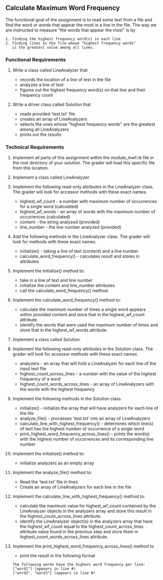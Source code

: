 ## Calculate Maximum Word Frequency

The functional goal of the assignment is to read some text from a file and find the word or words that appear the most in a line in the file. The way we are instructed to measure "the words that appear the most" is by 

    1. finding the highest frequency word(s) in each line
    2. finding lines in the file whose "highest frequency words" 
       is the greatest value among all lines.

### Functional Requirements

1. Write a class called LineAnalyzer that 
    - records the location of a line of text in the file
    - analyzes a line of text
    - figures out the highest frequency word(s) on that line and their frequency count

2. Write a driver class called Solution that
    - reads provided 'test.txt' file
    - creates an array of LineAnalyzers
    - selects the ones whose "highest frequency words" are the greatest among all LineAnalyzers 
    - prints out the results


### Technical Requirements

1. Implement all parts of this assignment within the module_mwf.rb 
file in the root directory of your solution. The grader will load this specific
file from this location.

2. Implement a class called LineAnalyzer. 

3. Implement the following read-only attributes in the LineAnalyzer
class. The grader will look for accessor methods with these exact names.
    * highest_wf_count - a number with maximum number of occurrences for a single word (calculated)
    * highest_wf_words - an array of words with the maximum number of occurrences (calculated)
    * content          - the string analyzed (provided)
    * line_number      - the line number analyzed (provided)

4. Add the following methods in the LineAnalyzer class. The grader will look
for methods with these exact names.
    * initialize() - taking a line of text (content) and a line number
    * calculate_word_frequency() - calculates result and stores in attributes

5. Implement the initialize() method to:
    * take in a line of text and line number
    * initialize the content and line_number attributes
    * call the calculate_word_frequency() method.

6. Implement the calculate_word_frequency() method to:
    * calculate the maximum number of times a single word appears within
    provided content and store that in the highest_wf_count attribute.
    * identify the words that were used the maximum number of times and
    store that in the highest_wf_words attribute.

7. Implement a class called Solution. 

8. Implement the following read-only attributes in the Solution
class. The grader will look for accessor methods with these exact names.
    * analyzers - an array that will hold a LineAnalyzer for each line of the input text file
    * highest_count_across_lines - a number with the value of the highest frequency of a word
    * highest_count_words_across_lines - an array of LineAnalyzers with the words with the highest frequency

9. Implement the following methods in the Solution class. 
    * initialize() - initialize the array that will have analyzers for each line of the file 
    * analyze_file() - processes 'test.txt' into an array of LineAnalyzers
    * calculate_line_with_highest_frequency() - determines which line(s) of
    text has the highest number of occurrence of a single word
    * print_highest_word_frequency_across_lines() - prints the word(s) with the 
    highest number of occurrences and its corresponding line number 

10. Implement the initialize() method to:
    * initialize analyzers as an empty array

11. Implement the analyze_file() method to:
    * Read the 'test.txt' file in lines 
    * Create an array of LineAnalyzers for each line in the file

12. Implement the calculate_line_with_highest_frequency() method to:
    * calculate the maximum value for highest_wf_count contained by the LineAnalyzer objects in the analyzers array 
    and store this result in the highest_count_across_lines attribute.
    * identify the LineAnalyzer object(s) in the analyzers array that have the highest_wf_count equal to the
    highest_count_across_lines attribute value found in the previous step and store them in
    highest_count_words_across_lines attribute.

13. Implement the print_highest_word_frequency_across_lines() method to
    * print the result in the following format

    ```text
    The following words have the highest word frequency per line: 
    ["word1"] (appears in line #)
    ["word2", "word3"] (appears in line #)
    ```

